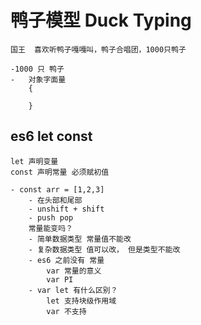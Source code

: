 #  鸭子模型 Duck Typing

    国王  喜欢听鸭子嘎嘎叫，鸭子合唱团，1000只鸭子

    -1000 只 鸭子
    -   对象字面量
        {

        }

## es6 let const
    let 声明变量
    const 声明常量 必须赋初值

    - const arr = [1,2,3]
        - 在头部和尾部
        - unshift + shift
        - push pop
        常量能变吗？
        - 简单数据类型 常量值不能改
        - 复杂数据类型 值可以改， 但是类型不能改
        - es6 之前没有 常量
            var 常量的意义
            var PI
        - var let 有什么区别？
            let 支持块级作用域
            var 不支持    